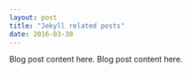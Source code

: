```yaml
---
layout: post
title: "Jekyll related posts"
date: 2016-03-30
---
```


Blog post content here.
Blog post content here.
